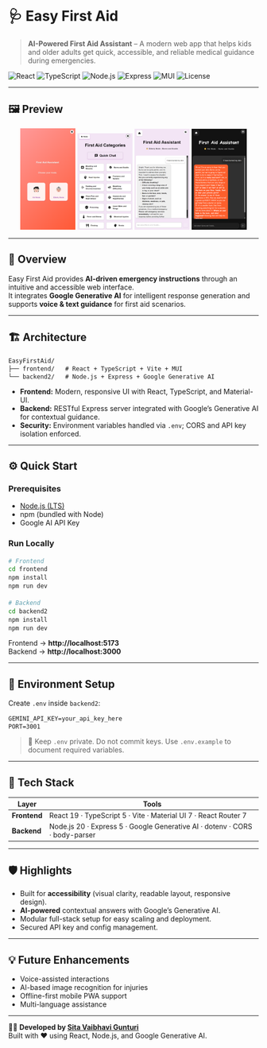 # 🩺 Easy First Aid

> **AI-Powered First Aid Assistant** – A modern web app that helps kids and older adults get quick, accessible, and reliable medical guidance during emergencies.

![React](https://img.shields.io/badge/React-19-blue?logo=react)
![TypeScript](https://img.shields.io/badge/TypeScript-5-blue?logo=typescript)
![Node.js](https://img.shields.io/badge/Node.js-20-green?logo=node.js)
![Express](https://img.shields.io/badge/Express.js-Backend-lightgrey?logo=express)
![MUI](https://img.shields.io/badge/MUI-7-blue?logo=mui)
![License](https://img.shields.io/badge/License-MIT-green.svg)

---

## 🖼️ Preview

<p align="center">
  <img src="resources/images/landing.png" alt="Landing Page" width="22%"/>
  <img src="resources/images/elder.png" alt="Elderly Option" width="22%"/>
  <img src="resources/images/elderuichat.png" alt="Categories" width="22%"/>
  <img src="resources/images/kiduichat.png" alt="Details View" width="22%"/>
</p>

---

## 🚀 Overview
Easy First Aid provides **AI-driven emergency instructions** through an intuitive and accessible web interface.  
It integrates **Google Generative AI** for intelligent response generation and supports **voice & text guidance** for first aid scenarios.

---

## 🏗️ Architecture

```
EasyFirstAid/
├── frontend/   # React + TypeScript + Vite + MUI
└── backend2/   # Node.js + Express + Google Generative AI
```

- **Frontend:** Modern, responsive UI with React, TypeScript, and Material-UI.  
- **Backend:** RESTful Express server integrated with Google’s Generative AI for contextual guidance.  
- **Security:** Environment variables handled via `.env`; CORS and API key isolation enforced.

---

## ⚙️ Quick Start

### Prerequisites
- [Node.js (LTS)](https://nodejs.org)
- npm (bundled with Node)
- Google AI API Key

### Run Locally
```bash
# Frontend
cd frontend
npm install
npm run dev

# Backend
cd backend2
npm install
npm run dev
```
Frontend → **http://localhost:5173**  
Backend → **http://localhost:3000**

---

## 🔐 Environment Setup
Create `.env` inside `backend2`:
```
GEMINI_API_KEY=your_api_key_here
PORT=3001
```

> 🧠 Keep `.env` private. Do not commit keys. Use `.env.example` to document required variables.

---

## 🧩 Tech Stack

| Layer | Tools |
|-------|--------|
| **Frontend** | React 19 · TypeScript 5 · Vite · Material UI 7 · React Router 7 |
| **Backend** | Node.js 20 · Express 5 · Google Generative AI · dotenv · CORS · body-parser |

---

## 🛡️ Highlights
- Built for **accessibility** (visual clarity, readable layout, responsive design).  
- **AI-powered** contextual answers with Google’s Generative AI.  
- Modular full-stack setup for easy scaling and deployment.  
- Secured API key and config management.

---

## 💡 Future Enhancements
- Voice-assisted interactions  
- AI-based image recognition for injuries  
- Offline-first mobile PWA support  
- Multi-language assistance  

---

👩‍💻 **Developed by [Sita Vaibhavi Gunturi](https://github.com/Vaibhavi-Sita)**  
Built with ❤️ using React, Node.js, and Google Generative AI.
